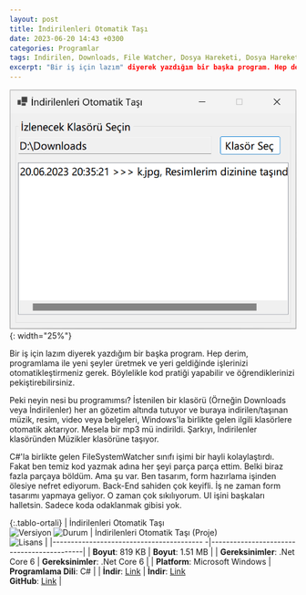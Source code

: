 ```yaml
---
layout: post
title: İndirilenleri Otomatik Taşı
date: 2023-06-20 14:43 +0300
categories: Programlar
tags: Indirilen, Downloads, File Watcher, Dosya Hareketi, Dosya Hareketleri İzleme
excerpt: "Bir iş için lazım" diyerek yazdığım bir başka program. Hep derim, programlama ile yeni şeyler üretmek ve yeri geldiğinde işlerinizi otomatikleştirmeniz gerek. Böylelikle kod pratiği yapabilir ve öğrendiklerinizi pekiştirebilirsiniz...
---
```


![hava-durumu](/images/programlar/indirilenleri-otomatik-tasi.png){: width="25%"}

Bir iş için lazım diyerek yazdığım bir başka program. Hep derim, programlama ile yeni şeyler üretmek ve yeri geldiğinde işlerinizi otomatikleştirmeniz gerek. Böylelikle kod pratiği yapabilir ve öğrendiklerinizi pekiştirebilirsiniz.

Peki neyin nesi bu programımsı? İstenilen bir klasörü (Örneğin Downloads veya İndirilenler) her an gözetim altında tutuyor ve buraya indirilen/taşınan müzik, resim, video veya belgeleri, Windows'la birlikte gelen ilgili klasörlere otomatik aktarıyor. Mesela bir mp3 mü indirildi. Şarkıyı, İndirilenler klasöründen Müzikler klasörüne taşıyor.

C#'la birlikte gelen FileSystemWatcher sınıfı işimi bir hayli kolaylaştırdı. Fakat ben temiz kod yazmak adına her şeyi parça parça ettim. Belki biraz fazla parçaya böldüm. Ama şu var. Ben tasarım, form hazırlama işinden ölesiye nefret ediyorum. Back-End sahiden çok keyifli. İş ne zaman form tasarımı yapmaya geliyor. O zaman çok sıkılıyorum. UI işini başkaları halletsin. Sadece koda odaklanmak gibisi yok.

{:.tablo-ortali}
| İndirilenleri Otomatik Taşı <br>![Versiyon](https://img.shields.io/badge/Versiyon-1.00-blueviolet.svg?style=flat) ![Durum](https://img.shields.io/badge/Durum-Çalışıyor-success.svg?style=flat) | İndirilenleri Otomatik Taşı (Proje)<br>![Lisans](https://img.shields.io/badge/Lisans-MIT-blue.svg?style=flat) |
|----------------------------------------- -|-------------------------------------------|
| **Boyut**: 819 KB | **Boyut**: 1.51 MB |
| **Gereksinimler**: .Net Core 6 | **Gereksinimler**: .Net Core 6 |
| **Platform**: Microsoft Windows | **Programlama Dili**: C# |
| **İndir**: [Link](https://www.dropbox.com/s/tjutt58yjxsh6b9/indirilenleri-otomatik-tasi.rar?dl=1) | **İndir**: [Link](https://www.dropbox.com/s/sh1j8dpottlfst3/indirilenleri-otomatik-tasi-proje.rar?dl=1) <br> **GitHub**: [Link](https://github.com/Umut-D/IndirilenleriOtomatikTasi) |
